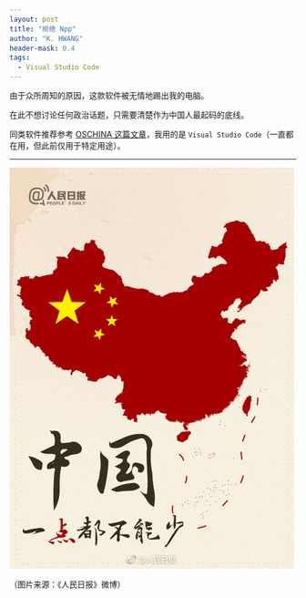 ```yaml
---
layout: post
title: "拒绝 Npp"
author: "K. HWANG"
header-mask: 0.4
tags:
  - Visual Studio Code
---
```


由于众所周知的原因，这款软件被无情地踢出我的电脑。

在此不想讨论任何政治话题，只需要清楚作为中国人最起码的底线。

同类软件推荐参考 [OSCHINA 这篇文章](https://www.oschina.net/news/110987/no-notepad-plus-plus)，我用的是 `Visual Studio Code`（一直都在用，但此前仅用于特定用途）。

---

<img src="/img/in-post/china-cannot-be-less.jpg" />

（图片来源：《人民日报》微博）